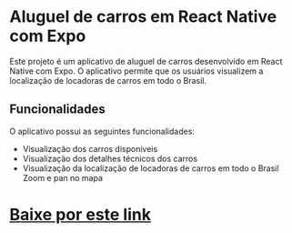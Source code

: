 
# Aluguel de carros em React Native com Expo
Este projeto é um aplicativo de aluguel de carros desenvolvido em React Native com Expo. O aplicativo permite que os usuários visualizem a localização de locadoras de carros em todo o Brasil.

## Funcionalidades
O aplicativo possui as seguintes funcionalidades:

- Visualização dos carros disponiveis
- Visualização dos detalhes técnicos dos carros
- Visualização da localização de locadoras de carros em todo o Brasil
Zoom e pan no mapa


# <a href='https://expo.dev/artifacts/eas/7qGfADaHGZkahovghxnTHc.apk' target='_blank'>Baixe por este link</a>